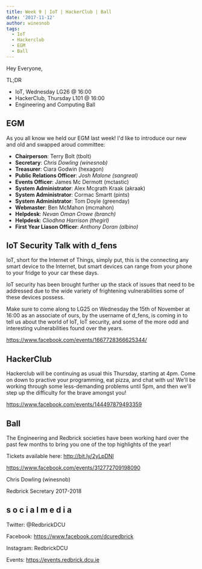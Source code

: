 ```yaml
---
title: Week 9 | IoT | HackerClub | Ball
date: '2017-11-12'
author: winesnob
tags:
  - IoT
  - Hackerclub
  - EGM
  - Ball
---
```



Hey Everyone,

TL;DR
- IoT, Wednesday LG26 @ 16:00
- HackerClub, Thursday L101 @ 16:00
- Engineering and Computing Ball

 <!-- more -->

## EGM

As you all know we held our EGM last week!
I'd like to introduce our new and old and swapped aroud committee:

- **Chairperson**: Terry Bolt (tbolt)
- **Secretary**: *Chris Dowling (winesnob)*
- **Treasurer**: Ciara Godwin (hexagon)
- **Public Relations Officer**: *Josh Malone (sangreal)*
- **Events Officer**: James Mc Dermott (mctastic)
- **System Administrator**: Alex Mcgrath Kraak (akraak)
- **System Administrator**: Cormac Smartt (pints)
- **System Administrator**: Tom Doyle (greenday)
- **Webmaster**: Ben McMahon (mcmahon)
- **Helpdesk**: *Nevan Oman Crowe (branch)*
- **Helpdesk**: *Cliodhna Harrison (thegirl)*
- **First Year Liason Officer**: *Anthony Doran (albino)*

## IoT Security Talk with d_fens

IoT, short for the Internet of Things, simply put, this is the connecting any
smart device to the Internet, but smart devices can range from your phone to
your fridge to your car these days.

IoT security has been brought further up the stack of issues that need to be
addressed due to the wide variety of frightening vulnerabilities some of these
devices possess.

Make sure to come along to LG25 on Wednesday the 15th of November at 16:00 as an
associate of ours, by the username of d_fens, is coming in to tell us about the
world of IoT, IoT security, and some of the more odd and interesting
vulnerabilities found over the years.


https://www.facebook.com/events/1667728366625344/


## HackerClub

Hackerclub will be continuing as usual this Thursday, starting at 4pm.
Come on down to practive your programming, eat pizza, and chat with us!
We'll be working through some less-demanding problems until 5pm, and then we'll
step up the difficulty for the brave amongst you!

https://www.facebook.com/events/144497879493359



## Ball

The Engineering and Redbrick societies have been working hard over the past few
months to bring you one of the top highlights of the year!


Tickets available here:
http://bit.ly/2yLpDNI

https://www.facebook.com/events/312772709198090



Chris Dowling (winesnob)

Redbrick Secretary 2017-2018

## s o c i a l m e d i a

Twitter: @RedbrickDCU

Facebook: https://www.facebook.com/dcuredbrick

Instagram: RedbrickDCU

Events: https://events.redbrick.dcu.ie

